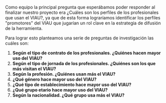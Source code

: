 Como equipo la principal pregunta que esperábamos poder responder al finalizar nuestro proyecto era ¿Cuáles son los perfiles de los profesionales que usan el VIAU?, ya que de esta forma lograríamos identificar los perfiles "promotores" del VIAU que jugarían un rol clave en la estrategia de difusión de la herramienta. 

Para lograr esto planteamos una serie de preguntas de investigación las cuáles son:

1. **Según el tipo de contrato de los profesionales. ¿Quiénes hacen mayor uso del VIAU?**
2. **Según el tipo de jornada de los profesionales. ¿Quiénes son los que más visitan el VIAU?**
3. **Según la profesión. ¿Quiénes usan más el VIAU?**
4. **¿Qué género hace mayor uso del VIAU?** 
5. **¿Qué tipo de establecimiento hace mayor uso del VIAU?**
6. **¿Qué grupo etario hace mayor uso del VIAU?**
7. **Según la nacionalidad. ¿Qué grupo usa más el VIAU?**
